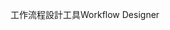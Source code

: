 <span data-ttu-id="0ac37-101">工作流程設計工具</span><span class="sxs-lookup"><span data-stu-id="0ac37-101">Workflow Designer</span></span>